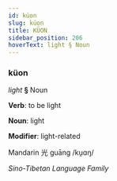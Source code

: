 ```yaml
---
id: küon
slug: küon
title: KÜON
sidebar_position: 206
hoverText: light § Noun
---
```


### küon

*light* **§** Noun

**Verb**: to be light

**Noun**: light

**Modifier**: light-related

Mandarin 光 guāng /ku̯ɑŋ/

*Sino-Tibetan Language Family*